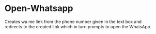 # Open-Whatsapp
Creates wa.me link from the phone number given in the text box and redirects to the created link which in turn prompts to open the WhatsApp. 
